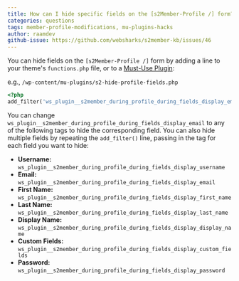```yaml
---
title: How can I hide specific fields on the [s2Member-Profile /] form?
categories: questions
tags: member-profile-modifications, mu-plugins-hacks
author: raamdev
github-issue: https://github.com/websharks/s2member-kb/issues/46
---
```


You can hide fields on the `[s2Member-Profile /]` form by adding a line to your theme's `functions.php` file, or to a [Must-Use Plugin](http://codex.wordpress.org/Must_Use_Plugins):

e.g., `/wp-content/mu-plugins/s2-hide-profile-fields.php`

```php
<?php
add_filter('ws_plugin__s2member_during_profile_during_fields_display_email', '__return_false');
```

You can change `ws_plugin__s2member_during_profile_during_fields_display_email` to any of the following tags to hide the corresponding field. You can also hide multiple fields by repeating the `add_filter()` line, passing in the tag for each field you want to hide:

- **Username:** `ws_plugin__s2member_during_profile_during_fields_display_username`
- **Email:** `ws_plugin__s2member_during_profile_during_fields_display_email`
- **First Name:** `ws_plugin__s2member_during_profile_during_fields_display_first_name`
- **Last Name:** `ws_plugin__s2member_during_profile_during_fields_display_last_name`
- **Display Name:** `ws_plugin__s2member_during_profile_during_fields_display_display_name`
- **Custom Fields:** `ws_plugin__s2member_during_profile_during_fields_display_custom_fields`
- **Password:** `ws_plugin__s2member_during_profile_during_fields_display_password`
